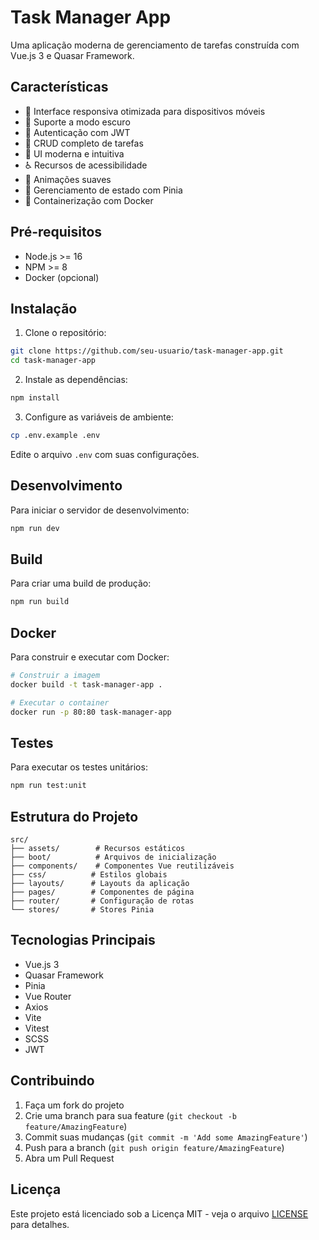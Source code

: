 # Task Manager App

Uma aplicação moderna de gerenciamento de tarefas construída com Vue.js 3 e Quasar Framework.

## Características

- 📱 Interface responsiva otimizada para dispositivos móveis
- 🌙 Suporte a modo escuro
- 🔐 Autenticação com JWT
- 📝 CRUD completo de tarefas
- 🎨 UI moderna e intuitiva
- ♿ Recursos de acessibilidade
- 🚀 Animações suaves
- 🔄 Gerenciamento de estado com Pinia
- 🐳 Containerização com Docker

## Pré-requisitos

- Node.js >= 16
- NPM >= 8
- Docker (opcional)

## Instalação

1. Clone o repositório:
```bash
git clone https://github.com/seu-usuario/task-manager-app.git
cd task-manager-app
```

2. Instale as dependências:
```bash
npm install
```

3. Configure as variáveis de ambiente:
```bash
cp .env.example .env
```
Edite o arquivo `.env` com suas configurações.

## Desenvolvimento

Para iniciar o servidor de desenvolvimento:

```bash
npm run dev
```

## Build

Para criar uma build de produção:

```bash
npm run build
```

## Docker

Para construir e executar com Docker:

```bash
# Construir a imagem
docker build -t task-manager-app .

# Executar o container
docker run -p 80:80 task-manager-app
```

## Testes

Para executar os testes unitários:

```bash
npm run test:unit
```

## Estrutura do Projeto

```
src/
├── assets/        # Recursos estáticos
├── boot/          # Arquivos de inicialização
├── components/    # Componentes Vue reutilizáveis
├── css/          # Estilos globais
├── layouts/      # Layouts da aplicação
├── pages/        # Componentes de página
├── router/       # Configuração de rotas
└── stores/       # Stores Pinia
```

## Tecnologias Principais

- Vue.js 3
- Quasar Framework
- Pinia
- Vue Router
- Axios
- Vite
- Vitest
- SCSS
- JWT

## Contribuindo

1. Faça um fork do projeto
2. Crie uma branch para sua feature (`git checkout -b feature/AmazingFeature`)
3. Commit suas mudanças (`git commit -m 'Add some AmazingFeature'`)
4. Push para a branch (`git push origin feature/AmazingFeature`)
5. Abra um Pull Request

## Licença

Este projeto está licenciado sob a Licença MIT - veja o arquivo [LICENSE](LICENSE) para detalhes.

